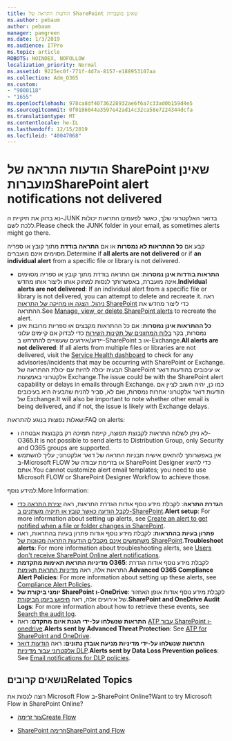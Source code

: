 ```yaml
---
title: הודעות התראה של SharePoint שאינן מועברות
ms.author: pebaum
author: pebaum
manager: pamgreen
ms.date: 1/3/2019
ms.audience: ITPro
ms.topic: article
ROBOTS: NOINDEX, NOFOLLOW
localization_priority: Normal
ms.assetid: 9225ec0f-771f-4d7a-8157-e188953107aa
ms.collection: Adm_O365
ms.custom:
- "9000118"
- "1655"
ms.openlocfilehash: 978ca8df40736228932ae6f6a7c33ad0b159d4e5
ms.sourcegitcommit: 0f0186044a3597e42ad14c32ca58e7224344dcfa
ms.translationtype: MT
ms.contentlocale: he-IL
ms.lasthandoff: 12/15/2019
ms.locfileid: "40047068"
---
```

# <a name="sharepoint-alert-notifications-not-delivered"></a><span data-ttu-id="57e28-102">הודעות התראה של SharePoint שאינן מועברות</span><span class="sxs-lookup"><span data-stu-id="57e28-102">SharePoint alert notifications not delivered</span></span>

<span data-ttu-id="57e28-103">נא בדוק את תיקיית ה-JUNK בדואר האלקטרוני שלך, כאשר לפעמים התראות יכולות ללכת לשם.</span><span class="sxs-lookup"><span data-stu-id="57e28-103">Please check the JUNK folder in your email, as sometimes alerts might go there.</span></span>

<span data-ttu-id="57e28-104">קבע אם **כל ההתראות לא נמסרות** או אם **התראה בודדת** מתוך קובץ או ספריה מסוימים אינם מועברים.</span><span class="sxs-lookup"><span data-stu-id="57e28-104">Determine if **all alerts are not delivered** or if **an individual alert** from a specific file or library is not delivered.</span></span>

- <span data-ttu-id="57e28-105">**התראות בודדות אינן נמסרות**: אם התראה בודדת מתוך קובץ או ספריה מסוימים אינה מועברת, באפשרותך לנסות למחוק אותו וליצור אותו מחדש.</span><span class="sxs-lookup"><span data-stu-id="57e28-105">**Individual alerts are not delivered**: If an individual alert from a specific file or library is not delivered, you can attempt to delete and recreate it.</span></span> <span data-ttu-id="57e28-106">ראה [ניהול, הצגה או מחיקה של התראות SharePoint](https://support.office.com/article/manage-view-or-delete-sharepoint-alerts-99dfb19c-9a90-4a8c-aba1-aa8c8afb0de2?ui=en-US&rs=&ad=US#ID0EAADAAA=Online) כדי ליצור מחדש את ההתראה.</span><span class="sxs-lookup"><span data-stu-id="57e28-106">See [Manage, view, or delete SharePoint alerts](https://support.office.com/article/manage-view-or-delete-sharepoint-alerts-99dfb19c-9a90-4a8c-aba1-aa8c8afb0de2?ui=en-US&rs=&ad=US#ID0EAADAAA=Online) to recreate the alert.</span></span>
- <span data-ttu-id="57e28-107">**כל ההתראות אינן נמסרות**: אם כל ההתראות מקבצים או ספריות מרובות אינן נמסרות, בקר [בלוח המחוונים של תקינות השירות](https://admin.microsoft.com/AdminPortal/Home#/servicehealth) כדי לבדוק אם קיימים עלוני יידוע/אירועים שעשויים להתרחש ב-SharePoint או ב-Exchange.</span><span class="sxs-lookup"><span data-stu-id="57e28-107">**All alerts are not delivered**: If all alerts from multiple files or libraries are not delivered, visit the [Service Health dashboard](https://admin.microsoft.com/AdminPortal/Home#/servicehealth) to check for any advisories/incidents that may be occurring with SharePoint or Exchange.</span></span> <span data-ttu-id="57e28-108">הבעיה יכולה להיות עם יכולת ההתראה של SharePoint או עיכובים בהודעות דואר אלקטרוני באמצעות Exchange.</span><span class="sxs-lookup"><span data-stu-id="57e28-108">The issue could be with the SharePoint alert capability or delays in emails through Exchange.</span></span> <span data-ttu-id="57e28-109">כמו כן, יהיה חשוב לציין אם הודעות דואר אלקטרוני אחרות נמסרות, ואם לא, סביר להניח שהבעיה היא בעיכובים של Exchange.</span><span class="sxs-lookup"><span data-stu-id="57e28-109">It will also be important to note whether other email is being delivered, and if not, the issue is likely with Exchange delays.</span></span>

<span data-ttu-id="57e28-110">שאלות נפוצות בנוגע להתראות:</span><span class="sxs-lookup"><span data-stu-id="57e28-110">FAQ on alerts:</span></span>

- <span data-ttu-id="57e28-111">לא ניתן לשלוח התראות לקבוצת תפוצה, קיימת תמיכה רק בקבוצות אבטחה ו-O365.</span><span class="sxs-lookup"><span data-stu-id="57e28-111">It is not possible to send alerts to Distribution Group, only Security and O365 groups are supported.</span></span>
- <span data-ttu-id="57e28-112">אין באפשרותך להתאים אישית תבניות התראה של דואר אלקטרוני; עליך להשתמש ב-Microsoft FLOW או בזרימת עבודה של SharePoint Designer כדי להשיג אותם.</span><span class="sxs-lookup"><span data-stu-id="57e28-112">You cannot customize alert email templates; you need to use Microsoft FLOW or SharePoint Designer Workflow to achieve those.</span></span>

<span data-ttu-id="57e28-113">למידע נוסף:</span><span class="sxs-lookup"><span data-stu-id="57e28-113">More Information:</span></span>

- <span data-ttu-id="57e28-114">**הגדרת התראה**: לקבלת מידע נוסף אודות הגדרת התראות, ראה [יצירת התראה כדי לקבל הודעה כאשר קובץ או תיקיה משתנים ב-SharePoint](https://support.office.com/article/create-an-alert-to-get-notified-when-a-file-or-folder-changes-in-sharepoint-e5a79e7b-a146-46da-a9ef-d65409ba8918).</span><span class="sxs-lookup"><span data-stu-id="57e28-114">**Alert setup**: For more information about setting up alerts, see [Create an alert to get notified when a file or folder changes in SharePoint](https://support.office.com/article/create-an-alert-to-get-notified-when-a-file-or-folder-changes-in-sharepoint-e5a79e7b-a146-46da-a9ef-d65409ba8918).</span></span>
- <span data-ttu-id="57e28-115">**פתרון בעיות בהתראות**: לקבלת מידע נוסף אודות פתרון בעיות בהתראות, ראה [משתמשים אינם מקבלים הודעות התראה מקוונות של SharePoint](https://docs.microsoft.com/sharepoint/support/sites/no-alert-notifications).</span><span class="sxs-lookup"><span data-stu-id="57e28-115">**Troubleshoot alerts**: For more information about troubleshooting alerts, see [Users don't receive SharePoint Online alert notifications](https://docs.microsoft.com/sharepoint/support/sites/no-alert-notifications).</span></span>
- <span data-ttu-id="57e28-116">**מדיניות התראת תאימות מתקדמת O365**: לקבלת מידע נוסף אודות הגדרת התראות אלה, ראה [מדיניות התראת תאימות](https://docs.microsoft.com/office365/securitycompliance/alert-policies).</span><span class="sxs-lookup"><span data-stu-id="57e28-116">**Advanced O365 Compliance Alert Policies**: For more information about setting up these alerts, see [Compliance Alert Policies](https://docs.microsoft.com/office365/securitycompliance/alert-policies).</span></span>
- <span data-ttu-id="57e28-117">**יומני ביקורת של SharePoint ו-OneDrive**: לקבלת מידע נוסף אודות אופן האחזור של אירועים אלה, ראה [חיפוש ביומן הביקורת](https://docs.microsoft.com/office365/securitycompliance/search-the-audit-log-in-security-and-compliance#search-the-audit-log).</span><span class="sxs-lookup"><span data-stu-id="57e28-117">**SharePoint and OneDrive Audit Logs**: For more information about how to retrieve these events, see [Search the audit log](https://docs.microsoft.com/office365/securitycompliance/search-the-audit-log-in-security-and-compliance#search-the-audit-log).</span></span>
- <span data-ttu-id="57e28-118">**התראות שנשלחו על-ידי הגנת איום מתקדם**: ראה [ATP עבור SharePoint ו-onedrive](https://docs.microsoft.com/office365/securitycompliance/atp-for-spo-odb-and-teams).</span><span class="sxs-lookup"><span data-stu-id="57e28-118">**Alerts sent by Advanced Threat Protection**: See [ATP for SharePoint and OneDrive](https://docs.microsoft.com/office365/securitycompliance/atp-for-spo-odb-and-teams).</span></span>
- <span data-ttu-id="57e28-119">**התראות שנשלחו על-ידי מדיניות מניעת אובדן נתונים**: ראה [הודעות דואר אלקטרוני עבור מדיניות DLP](https://docs.microsoft.com/office365/securitycompliance/use-notifications-and-policy-tips).</span><span class="sxs-lookup"><span data-stu-id="57e28-119">**Alerts sent by Data Loss Prevention polices**: See [Email notifications for DLP policies](https://docs.microsoft.com/office365/securitycompliance/use-notifications-and-policy-tips).</span></span>

## <a name="related-topics"></a><span data-ttu-id="57e28-120">נושאים קרובים</span><span class="sxs-lookup"><span data-stu-id="57e28-120">Related Topics</span></span>

<span data-ttu-id="57e28-121">רוצה לנסות את Microsoft Flow ב-SharePoint Online?</span><span class="sxs-lookup"><span data-stu-id="57e28-121">Want to try Microsoft Flow in SharePoint Online?</span></span>

- [<span data-ttu-id="57e28-122">צור זרימה</span><span class="sxs-lookup"><span data-stu-id="57e28-122">Create Flow</span></span>](https://support.office.com/article/a9c3e03b-0654-46af-a254-20252e580d01)

- [<span data-ttu-id="57e28-123">SharePoint וזרימה</span><span class="sxs-lookup"><span data-stu-id="57e28-123">SharePoint and Flow</span></span>](https://flow.microsoft.com//blog/sharepoint-and-flow/)
